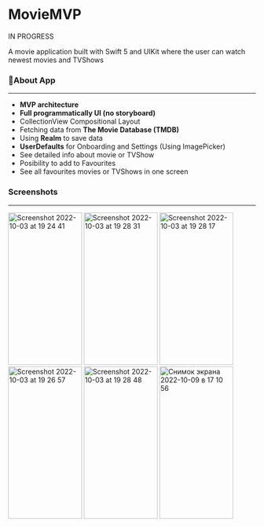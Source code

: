 # MovieMVP

IN PROGRESS

A movie application built with Swift 5 and UIKit where the user can watch newest movies and TVShows

 <h3>📱About App</h3> 
 
 ---
 - **MVP architecture**
 - **Full programmatically UI (no storyboard)**
 - CollectionView Compositional Layout
 - Fetching data from  **The Movie Database (TMDB)**
 - Using **Realm** to save data
 - **UserDefaults** for Onboarding and Settings (Using ImagePicker)
 - See detailed info about movie or TVShow
 - Posibility to add to Favourites
 - See all favourites movies or TVShows in one screen
 
  <h3>Screenshots</h3> 
  
  ---
  <p>
  <img width="150" height="310" alt="Screenshot 2022-10-03 at 19 24 41" src="https://user-images.githubusercontent.com/104596263/193637003-abad91d5-60b2-49c7-a6ac-5b14fa94b403.png">
  <img width="150" height="310" alt="Screenshot 2022-10-03 at 19 28 31" src="https://user-images.githubusercontent.com/104596263/193636979-eefc644a-fcdd-48ba-9649-fe459dd6f856.png">
<img width="150" height="310" alt="Screenshot 2022-10-03 at 19 28 17" src="https://user-images.githubusercontent.com/104596263/193636985-c1c40d52-6075-4b6b-99d8-30500968c662.png">
<img width="150" height="310" alt="Screenshot 2022-10-03 at 19 26 57" src="https://user-images.githubusercontent.com/104596263/193636996-56049f3d-8745-4957-a0f6-7071ce4a8364.png">
   <img width="150" height="310" alt="Screenshot 2022-10-03 at 19 28 48" src="https://user-images.githubusercontent.com/104596263/193636825-1d6e1ada-6880-4e18-bf55-0acc4b4814a4.png">
   <img width="150" height="310" alt="Снимок экрана 2022-10-09 в 17 10 56" src="https://user-images.githubusercontent.com/104596263/194761586-b7fc3642-7011-495d-a69f-801f43bfe164.png">

<p>

 
 
